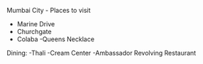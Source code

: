 Mumbai City - Places to visit

- Marine Drive
- Churchgate
- Colaba
-Queens Necklace


Dining:
-Thali
-Cream Center
-Ambassador Revolving Restaurant
